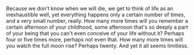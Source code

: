 Because we don't know when we will die, we get to think of life as an inexhaustible well, yet everything happens only a certain number of times, and a very small number, really. How many more times will you remember a certain afternoon of your childhood, some afternoon that's so deeply a part of your being that you can't even conceive of your life without it? Perhaps four or five times more, perhaps not even that. How many more times will you watch the full moon rise? Perhaps twenty. And yet it all seems limitless.
